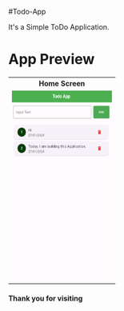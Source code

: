 #Todo-App

It's a Simple ToDo Application.

<h1>App Preview</h1>

<table style="width:100%">
  <tr>
    <th>Home Screen</th>
  </tr>
  <tr>
    <td><img src="output/home.png" width="200" height="380"></td>
  </tr>
</table>

<h4>Thank you for visiting</h4>

